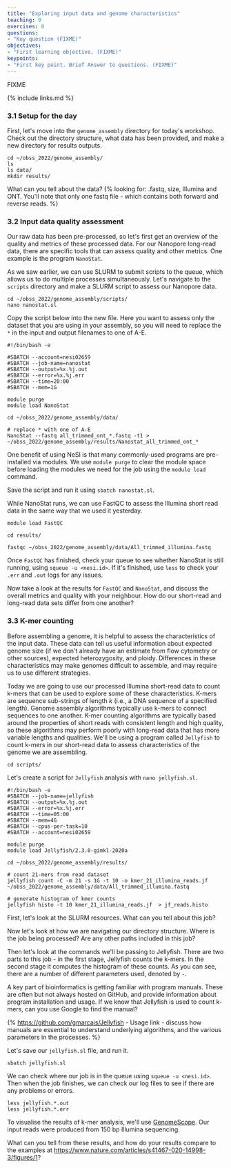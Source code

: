 ```yaml
---
title: "Exploring input data and genome characteristics"
teaching: 0
exercises: 0
questions:
- "Key question (FIXME)"
objectives:
- "First learning objective. (FIXME)"
keypoints:
- "First key point. Brief Answer to questions. (FIXME)"
---
```

FIXME

{% include links.md %}


### 3.1 Setup for the day

First, let's move into the `genome_assembly` directory for today's workshop. Check out the directory structure, what data has been provided, and make a new directory for results outputs.

```
cd ~/obss_2022/genome_assembly/
ls 
ls data/
mkdir results/
```

What can you tell about the data? {% looking for: .fastq, size, Illumina and ONT. You'll note that only one fastq file - which contains both forward and reverse reads. %}

### 3.2 Input data quality assessment

Our raw data has been pre-processed, so let's first get an overview of the quality and metrics of these processed data. For our Nanopore long-read data, there are specific tools that can assess quality and other metrics. One example is the program `NanoStat`. 

As we saw earlier, we can use SLURM to submit scripts to the queue, which allows us to do multiple processes simultaneously. Let's navigate to the `scripts` directory and make a SLURM script to assess our Nanopore data.

```
cd ~/obss_2022/genome_assembly/scripts/
nano nanostat.sl
```

Copy the script below into the new file. Here you want to assess only the dataset that you are using in your assembly, so you will need to replace the `*` in the input and output filenames to one of A-E. 

```
#!/bin/bash -e

#SBATCH --account=nesi02659
#SBATCH --job-name=nanostat
#SBATCH --output=%x.%j.out
#SBATCH --error=%x.%j.err
#SBATCH --time=20:00
#SBATCH --mem=1G

module purge
module load NanoStat 

cd ~/obss_2022/genome_assembly/data/

# replace * with one of A-E
NanoStat --fastq all_trimmed_ont_*.fastq -t1 > ~/obss_2022/genome_assembly/results/Nanostat_all_trimmed_ont_*
```

One benefit of using NeSI is that many commonly-used programs are pre-installed via modules. We use `module purge` to clear the module space before loading the modules we need for the job using the `module load` command. 

Save the script and run it using `sbatch nanostat.sl`.

While NanoStat runs, we can use FastQC to assess the Illumina short read data in the same way that we used it yesterday. 

```
module load FastQC

cd results/

fastqc ~/obss_2022/genome_assembly/data/All_trimmed_illumina.fastq
```

Once `FastQC` has finished, check your queue to see whether NanoStat is still running, using `squeue -u <nesi.id>`. If it's finished, use `less` to check your `.err` and `.out` logs for any issues.

Now take a look at the results for `FastQC` and `NanoStat`, and discuss the overall metrics and quality with your neighbour. How do our short-read and long-read data sets differ from one another? 

### 3.3 K-mer counting

Before assembling a genome, it is helpful to assess the characteristics of the input data. These data can tell us useful information about expected genome size (if we don't already have an estimate from flow cytometry or other sources), expected heterozygosity, and ploidy. Differences in these characteristics may make genomes difficult to assemble, and may require us to use different strategies.

Today we are going to use our processed Illumina short-read data to count k-mers that can be used to explore some of these characteristics. K-mers are sequence sub-strings of length *k* (i.e., a DNA sequence of a specified length). Genome assembly algorithms typically use k-mers to connect sequences to one another. K-mer counting algorithms are typically based around the properties of short reads with consistent length and high quality, so these algorithms may perform poorly with long-read data that has more variable lengths and qualities. We'll be using a program called `Jellyfish` to count k-mers in our short-read data to assess characteristics of the genome we are assembling.

```
cd scripts/
```

Let's create a script for `Jellyfish` analysis with `nano jellyfish.sl`.

```
#!/bin/bash -e
#SBATCH --job-name=jellyfish
#SBATCH --output=%x.%j.out
#SBATCH --error=%x.%j.err
#SBATCH --time=05:00
#SBATCH --mem=4G
#SBATCH --cpus-per-task=10 
#SBATCH --account=nesi02659

module purge
module load Jellyfish/2.3.0-gimkl-2020a

cd ~/obss_2022/genome_assembly/results/

# count 21-mers from read dataset
jellyfish count -C -m 21 -s 1G -t 10 -o kmer_21_illumina_reads.jf ~/obss_2022/genome_assembly/data/All_trimmed_illumina.fastq

# generate histogram of kmer counts
jellyfish histo -t 10 kmer_21_illumina_reads.jf  > jf_reads.histo
```

First, let's look at the SLURM resources. What can you tell about this job?


Now let's look at how we are navigating our directory structure. Where is the job being processed? Are any other paths included in this job?

Then let's look at the commands we'll be passing to Jellyfish. There are two parts to this job - in the first stage, Jellyfish counts the k-mers. In the second stage it computes the histogram of these counts. As you can see, there are a number of different parameters used, denoted by `-`.

A key part of bioinformatics is getting familiar with program manuals. These are often but not always hosted on GitHub, and provide information about program installation and usage. If we know that Jellyfish is used to count k-mers, can you use Google to find the manual?

{% https://github.com/gmarcais/Jellyfish - Usage link - discuss how manuals are essential to understand underlying algorithms, and the various parameters in the processes. %}

Let's save our `jellyfish.sl` file, and run it.

```
sbatch jellyfish.sl
```

We can check where our job is in the queue using `squeue -u <nesi.id>`. Then when the job finishes, we can check our log files to see if there are any problems or errors. 

```
less jellyfish.*.out
less jellyfish.*.err
```

To visualise the results of k-mer analysis, we'll use [GenomeScope](http://qb.cshl.edu/genomescope/). Our input reads were produced from 150 bp Illumina sequencing.

What can you tell from these results, and how do your results compare to the examples at https://www.nature.com/articles/s41467-020-14998-3/figures/1?
